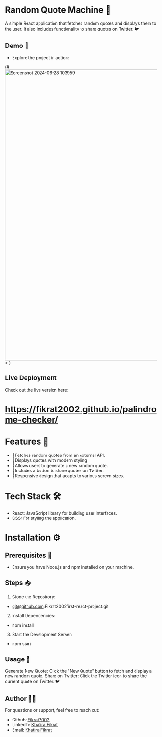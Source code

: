 # Random Quote Machine 🌟

A simple React application that fetches random quotes and displays them to the user. It also includes functionality to share quotes on Twitter. 🐦

## Demo 📸

- Explore the project in action:

(#<img width="960" alt="Screenshot 2024-06-28 103959" src="https://github.com/Fikrat2002/palindrome-checker/assets/168417613/95cee6ca-bcd6-4a95-bc70-e2391894c1bb">>
)

## Live Deployment
Check out the live version here: 

# https://fikrat2002.github.io/palindrome-checker/


# Features 🚀
- 📜Fetches random quotes from an external API.
- 🎨Displays quotes with modern styling
- 🔄Allows users to generate a new random quote.
- 📣Includes a button to share quotes on Twitter.
- 📱Responsive design that adapts to various screen sizes.


# Tech Stack 🛠️
- React: JavaScript library for building user interfaces.
- CSS: For styling the application.


# Installation ⚙️

## Prerequisites 🔧
- Ensure you have Node.js and npm installed on your machine.


## Steps 📥
1. Clone the Repository:
- git@github.com:Fikrat2002first-react-project.git

2. Install Dependencies:
- npm install

3. Start the Development Server:
- npm start


## Usage 💬
Generate New Quote: Click the "New Quote" button to fetch and display a new random quote.
Share on Twitter: Click the Twitter icon to share the current quote on Twitter. 🐦

## Author 👩‍💻
For questions or support, feel free to reach out:

- Github: [Fikrat2002](https://github.com/Fikrat2002)
- LinkedIn: [Khatira Fikrat](https://www.linkedin.com/in/khatira-fikrat-671404311)
- Email: [Khatira Fikrat](fekratkhatira@gmail.com)

